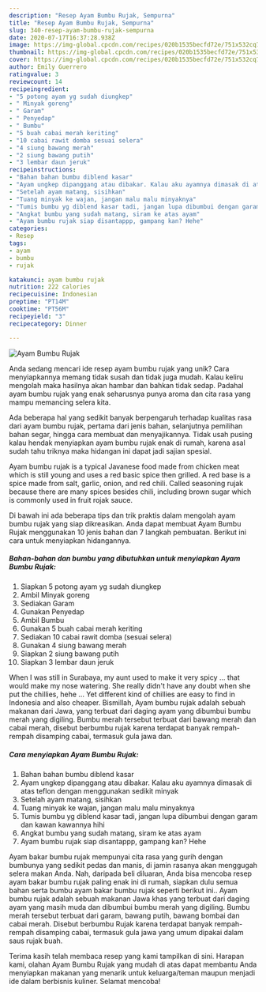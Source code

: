```yaml
---
description: "Resep Ayam Bumbu Rujak, Sempurna"
title: "Resep Ayam Bumbu Rujak, Sempurna"
slug: 340-resep-ayam-bumbu-rujak-sempurna
date: 2020-07-17T16:37:28.938Z
image: https://img-global.cpcdn.com/recipes/020b1535becfd72e/751x532cq70/ayam-bumbu-rujak-foto-resep-utama.jpg
thumbnail: https://img-global.cpcdn.com/recipes/020b1535becfd72e/751x532cq70/ayam-bumbu-rujak-foto-resep-utama.jpg
cover: https://img-global.cpcdn.com/recipes/020b1535becfd72e/751x532cq70/ayam-bumbu-rujak-foto-resep-utama.jpg
author: Emily Guerrero
ratingvalue: 3
reviewcount: 14
recipeingredient:
- "5 potong ayam yg sudah diungkep"
- " Minyak goreng"
- " Garam"
- " Penyedap"
- " Bumbu"
- "5 buah cabai merah keriting"
- "10 cabai rawit domba sesuai selera"
- "4 siung bawang merah"
- "2 siung bawang putih"
- "3 lembar daun jeruk"
recipeinstructions:
- "Bahan bahan bumbu diblend kasar"
- "Ayam ungkep dipanggang atau dibakar. Kalau aku ayamnya dimasak di atas teflon dengan menggunakan sedikit minyak"
- "Setelah ayam matang, sisihkan"
- "Tuang minyak ke wajan, jangan malu malu minyaknya"
- "Tumis bumbu yg diblend kasar tadi, jangan lupa dibumbui dengan garam dan kawan kawannya hihi"
- "Angkat bumbu yang sudah matang, siram ke atas ayam"
- "Ayam bumbu rujak siap disantappp, gampang kan? Hehe"
categories:
- Resep
tags:
- ayam
- bumbu
- rujak

katakunci: ayam bumbu rujak 
nutrition: 222 calories
recipecuisine: Indonesian
preptime: "PT14M"
cooktime: "PT56M"
recipeyield: "3"
recipecategory: Dinner

---
```



![Ayam Bumbu Rujak](https://img-global.cpcdn.com/recipes/020b1535becfd72e/751x532cq70/ayam-bumbu-rujak-foto-resep-utama.jpg)

Anda sedang mencari ide resep ayam bumbu rujak yang unik? Cara menyiapkannya memang tidak susah dan tidak juga mudah. Kalau keliru mengolah maka hasilnya akan hambar dan bahkan tidak sedap. Padahal ayam bumbu rujak yang enak seharusnya punya aroma dan cita rasa yang mampu memancing selera kita.

Ada beberapa hal yang sedikit banyak berpengaruh terhadap kualitas rasa dari ayam bumbu rujak, pertama dari jenis bahan, selanjutnya pemilihan bahan segar, hingga cara membuat dan menyajikannya. Tidak usah pusing kalau hendak menyiapkan ayam bumbu rujak enak di rumah, karena asal sudah tahu triknya maka hidangan ini dapat jadi sajian spesial.

Ayam bumbu rujak is a typical Javanese food made from chicken meat which is still young and uses a red basic spice then grilled. A red base is a spice made from salt, garlic, onion, and red chili. Called seasoning rujak because there are many spices besides chili, including brown sugar which is commonly used in fruit rojak sauce.


Di bawah ini ada beberapa tips dan trik praktis dalam mengolah ayam bumbu rujak yang siap dikreasikan. Anda dapat membuat Ayam Bumbu Rujak menggunakan 10 jenis bahan dan 7 langkah pembuatan. Berikut ini cara untuk menyiapkan hidangannya.

<!--inarticleads1-->

##### Bahan-bahan dan bumbu yang dibutuhkan untuk menyiapkan Ayam Bumbu Rujak:

1. Siapkan 5 potong ayam yg sudah diungkep
1. Ambil  Minyak goreng
1. Sediakan  Garam
1. Gunakan  Penyedap
1. Ambil  Bumbu
1. Gunakan 5 buah cabai merah keriting
1. Sediakan 10 cabai rawit domba (sesuai selera)
1. Gunakan 4 siung bawang merah
1. Siapkan 2 siung bawang putih
1. Siapkan 3 lembar daun jeruk


When I was still in Surabaya, my aunt used to make it very spicy … that would make my nose watering. She really didn&#39;t have any doubt when she put the chillies, hehe … Yet different kind of chillies are easy to find in Indonesia and also cheaper. Bismillah, Ayam bumbu rujak adalah sebuah makanan dari Jawa, yang terbuat dari daging ayam yang dibumbui bumbu merah yang digiling. Bumbu merah tersebut terbuat dari bawang merah dan cabai merah, disebut berbumbu rujak karena terdapat banyak rempah-rempah disamping cabai, termasuk gula jawa dan. 

<!--inarticleads2-->

##### Cara menyiapkan Ayam Bumbu Rujak:

1. Bahan bahan bumbu diblend kasar
1. Ayam ungkep dipanggang atau dibakar. Kalau aku ayamnya dimasak di atas teflon dengan menggunakan sedikit minyak
1. Setelah ayam matang, sisihkan
1. Tuang minyak ke wajan, jangan malu malu minyaknya
1. Tumis bumbu yg diblend kasar tadi, jangan lupa dibumbui dengan garam dan kawan kawannya hihi
1. Angkat bumbu yang sudah matang, siram ke atas ayam
1. Ayam bumbu rujak siap disantappp, gampang kan? Hehe


Ayam bakar bumbu rujak mempunyai cita rasa yang gurih dengan bumbunya yang sedikit pedas dan manis, di jamin rasanya akan menggugah selera makan Anda. Nah, daripada beli diluaran, Anda bisa mencoba resep ayam bakar bumbu rujak paling enak ini di rumah, siapkan dulu semua bahan serta bumbu ayam bakar bumbu rujak seperti berikut ini.. Ayam bumbu rujak adalah sebuah makanan Jawa khas yang terbuat dari daging ayam yang masih muda dan dibumbui bumbu merah yang digiling. Bumbu merah tersebut terbuat dari garam, bawang putih, bawang bombai dan cabai merah. Disebut berbumbu Rujak karena terdapat banyak rempah-rempah disamping cabai, termasuk gula jawa yang umum dipakai dalam saus rujak buah. 

Terima kasih telah membaca resep yang kami tampilkan di sini. Harapan kami, olahan Ayam Bumbu Rujak yang mudah di atas dapat membantu Anda menyiapkan makanan yang menarik untuk keluarga/teman maupun menjadi ide dalam berbisnis kuliner. Selamat mencoba!
